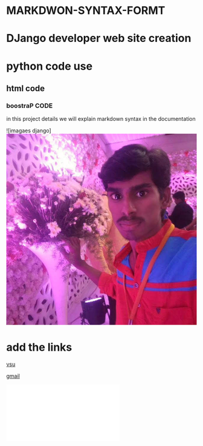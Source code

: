 # MARKDWON-SYNTAX-FORMT
# DJango developer web site creation 
# python code use 
## html code 
### boostraP CODE
in this project details we will explain markdown syntax in the documentation 


![imagaes django]
![](https://raw.githubusercontent.com/Adi19471/MARKDWON-SYNTAX-FORMT/main/IMG_20181103_181925.jpg)


# add the links 

[vsu](http://www.simhapuriuniv.ac.in/)

[gmail](https://mail.google.com/mail/u/0/?tab=rm&ogbl#inbox)

![save the children](file:///C:/Users/MVR%20REDDY/Desktop/chinna/save%20the%20children.html)
